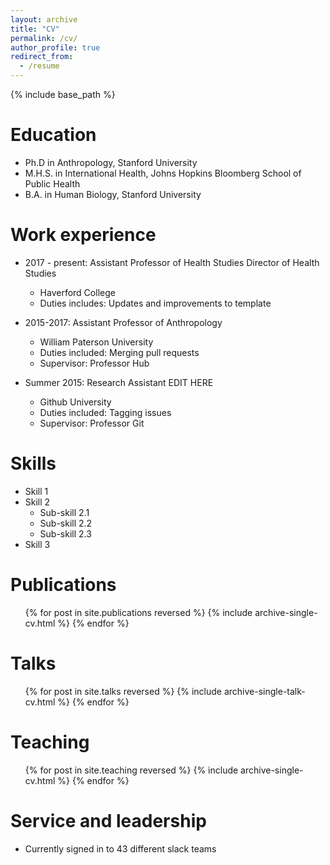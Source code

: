 ```yaml
---
layout: archive
title: "CV"
permalink: /cv/
author_profile: true
redirect_from:
  - /resume
---
```


{% include base_path %}

Education
======
* Ph.D in Anthropology, Stanford University 
* M.H.S. in International Health, Johns Hopkins Bloomberg School of Public Health
* B.A. in Human Biology, Stanford University

Work experience
======
* 2017 - present: Assistant Professor of Health Studies Director of Health Studies
  * Haverford College
  * Duties includes: Updates and improvements to template

* 2015-2017: Assistant Professor of Anthropology
  * William Paterson University
  * Duties included: Merging pull requests
  * Supervisor: Professor Hub

* Summer 2015: Research Assistant EDIT HERE 
  * Github University
  * Duties included: Tagging issues
  * Supervisor: Professor Git
  
Skills
======
* Skill 1
* Skill 2
  * Sub-skill 2.1
  * Sub-skill 2.2
  * Sub-skill 2.3
* Skill 3

Publications
======
  <ul>{% for post in site.publications reversed %}
    {% include archive-single-cv.html %}
  {% endfor %}</ul>
  
Talks
======
  <ul>{% for post in site.talks reversed %}
    {% include archive-single-talk-cv.html  %}
  {% endfor %}</ul>
  
Teaching
======
  <ul>{% for post in site.teaching reversed %}
    {% include archive-single-cv.html %}
  {% endfor %}</ul>
  
Service and leadership
======
* Currently signed in to 43 different slack teams
